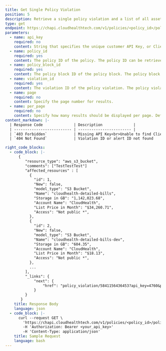```yaml
---
title: Get Single Policy Violation
position: 5
description: Retrieve a single policy violation and a list of all assets and resources affected by the violation.
type: get
endpoint: https://chapi.cloudhealthtech.com/v1/policies/<policy_id>/policy_blocks/<policy_block_id>/violations/<violation_id>?api_key=<client_api_id>&page=<page_number>&per_page=<count_per_page>
parameters:
  - name: api_key
    required: no
    content: String that specifies the unique customer API Key, or Client API ID, that CloudHealth generates. Use this parameter if you are a partner who wants to retrieve a list of all policies belonging to a partner customer. See [How to Get Client API ID](#partner_how-to-get-client-api-id).
  - name: policy_id
    required: yes
    content: The policy ID of the policy. The policy ID can be retrieved using the [Get All Policies](#policies_get-all-policies) endpoint.
  - name: policy_block_id
    required: yes
    content: The policy block ID of the policy block. The policy block ID can be retrieved using the [Get All Policy Blocks](#policies_get-all-policy-blocks) endpoint.
  - name: violation_id
    required: yes
    content: The violation ID of the policy violation. The policy violation ID can be retrieved using the [Get All Policy Violations](#policies_get-all-policy-violations)
  - name: page
    required: no
    content: Specify the page number for results.
  - name: per_page
    required: no
    content: Specify how many results should be displayed per page. Default value is 100.
content_markdown: |-
  | Response Code              | Description              |
  | -------------------------- | ------------------------ |
  | `403 Forbidden`            | Missing API Key<br>Unable to find Client ID from Partner Customers<br>User does not have role permission to use this endpoint |
  | `404 Not Found`            | Violation ID or alert ID not found             |

right_code_blocks:
  - code_block: |-
      {
         "resource_type": "aws_s3_bucket",
         "comments": ["TestTestTest"]
         "affected_resources" : [
           {
             "id": 1,
             "New": false,
             "model_type": "S3 Bucket",
             "Name": "cloudhealth-detailed-bills",
             "Storage in GB": "1,142,023.68",
             "Account Name": "CloudHealth",
             "List Price in Month": "$34,260.71",
             "Access": "Not public *",
           },
           {
             "id": 2,
             "New": false,
             "model_type": "S3 Bucket",
             "Name": "cloudhealth-detailed-bills-dev",
             "Storage in GB": "604.35",
             "Account Name": "CloudHealth",
             "List Price in Month": "$18.13",
             "Access": "Not public *",
           },
           ...
         ],
         "_links": {
             "next": {
                 "href": "policy_violation/5841156436453?api_key=4760&page=2&per_page=33"
             }
         }
       }
    title: Response Body
    language: json
  - code_block: |-
      curl --request GET \
        'https://chapi.cloudhealthtech.com/v1/policies/<policy_id>/policy_blocks/<policy_block_id>/violations/<violation_id>?api_key=<client_api_id>&page=<page_number>&per_page=<count_per_page>' \
        -H 'Authorization: Bearer <your_api_key>'
        -H 'Content-Type: application/json'
    title: Sample Request
    language: bash
---
```

